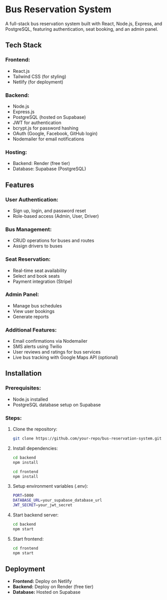 # Bus Reservation System

A full-stack bus reservation system built with React, Node.js, Express, and PostgreSQL, featuring authentication, seat booking, and an admin panel.

## Tech Stack

### Frontend:
- React.js
- Tailwind CSS (for styling)
- Netlify (for deployment)

### Backend:
- Node.js
- Express.js
- PostgreSQL (hosted on Supabase)
- JWT for authentication
- bcrypt.js for password hashing
- OAuth (Google, Facebook, GitHub login)
- Nodemailer for email notifications

### Hosting:
- Backend: Render (free tier)
- Database: Supabase (PostgreSQL)

## Features

### User Authentication:
- Sign up, login, and password reset
- Role-based access (Admin, User, Driver)

### Bus Management:
- CRUD operations for buses and routes
- Assign drivers to buses

### Seat Reservation:
- Real-time seat availability
- Select and book seats
- Payment integration (Stripe)

### Admin Panel:
- Manage bus schedules
- View user bookings
- Generate reports

### Additional Features:
- Email confirmations via Nodemailer
- SMS alerts using Twilio
- User reviews and ratings for bus services
- Live bus tracking with Google Maps API (optional)

## Installation

### Prerequisites:
- Node.js installed
- PostgreSQL database setup on Supabase

### Steps:
1. Clone the repository:
   ```sh
   git clone https://github.com/your-repo/bus-reservation-system.git
   ```
2. Install dependencies:
   ```sh
   cd backend
   npm install
   ```
   ```sh
   cd frontend
   npm install
   ```
3. Setup environment variables (.env):
   ```sh
   PORT=5000
   DATABASE_URL=your_supabase_database_url
   JWT_SECRET=your_jwt_secret
   ```
4. Start backend server:
   ```sh
   cd backend
   npm start
   ```
5. Start frontend:
   ```sh
   cd frontend
   npm start
   ```

## Deployment
- **Frontend:** Deploy on Netlify
- **Backend:** Deploy on Render (free tier)
- **Database:** Hosted on Supabase






